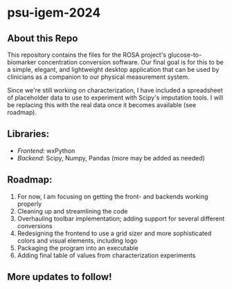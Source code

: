 # psu-igem-2024

## About this Repo
This repository contains the files for the ROSA project's glucose-to-biomarker concentration conversion software. Our final goal is for this to be a simple, elegant, and lightweight desktop application that can be used by clinicians as a companion to our physical measurement system.

Since we're still working on characterization, I have included a spreadsheet of placeholder data to use to experiment with Scipy's imputation tools. I will be replacing this with the real data once it becomes available (see roadmap).

## Libraries:
- *Frontend:* wxPython
- *Backend:* Scipy, Numpy, Pandas (more may be added as needed)

## Roadmap:
1. For now, I am focusing on getting the front- and backends working properly
2. Cleaning up and streamlining the code
3. Overhauling toolbar implementation; adding support for several different conversions
4. Redesigning the frontend to use a grid sizer and more sophisticated colors and visual elements, including logo
5. Packaging the program into an executable
6. Adding final table of values from characterization experiments

## More updates to follow!
